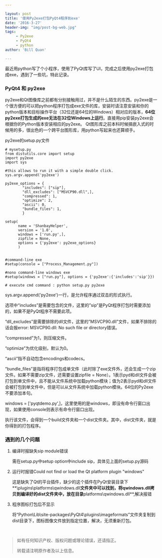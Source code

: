 ```yaml
---

layout: post
title: '使用Py2exe打包PyQt4程序到exe'
date: '2016-3-27'
header-img: "img/post-bg-web.jpg"
tags:
     - Py2exe
     - PyQt4
     - python
author: 'Bill Quan'

---
```



最近用python写了个小程序，使用了PyQt库写了UI，完成之后使用py2exe打包成exe，遇到了一些坑，特此记录。

### PyQt4 和 py2exe

py2exe和Qt图像库之前都有分别接触用过，并不是什么陌生的东西。py2exe是一个很方便的可以把python程序打包成exe文件的库，安装时请注意安装和你的python版本和目标操作平台（32位还是64位的Windows）相对应的版本，**64位py2exe打包生成的exe无法在32位Windows上运行**。直接用pip安装py2exe会根据你的Python版本安装相应的py2exe。
Qt图形库之前本科时候搞嵌入式的时候用的多，很出色的一个跨平台图形库，用python写起来也还算顺手。

py2exe的setup.py文件

	# mysetup.py
	from distutils.core import setup
	import py2exe
	import sys
	
	#this allows to run it with a simple double click.
	sys.argv.append('py2exe')
	 
	py2exe_options = {
	        "includes": ["sip"],
	        "dll_excludes": ["MSVCP90.dll",],
	        "compressed": 1,
	        "optimize": 2,
	        "ascii": 0,
	        "bundle_files": 1,
	        }
	 
	setup(
	      name = 'ShanbayHelper',
	      version = '1.0',
	      windows = ['run.py',], 
	      zipfile = None,
	      options = {'py2exe': py2exe_options}
	      )
	
	
	#command-line exe
	#setup(console = ["Process_Management.py"])
	
	#nono command-line windows exe
	#setup(windows = ["run.py"], options = {'py2exe':{'includes':'sip'}})
	
	# execute cmd command : python setup.py py2exe

sys.argv.append('py2exe')一行，是允许程序通过双击的形式执行。

选项中“includes”是需要包含的文件，这里的”sip”是PyQt程序打包时需要添加的，如果不是PyQt程序不需要此项。

“dll_excludes”是需要排除的dll文件，这里的”MSVCP90.dll”文件，如果不排除的话会报error: MSVCP90.dll: No such file or directory错误。

“compressed”为1，则压缩文件。

“optimize”为优化级别，默认为0。

“ascii”指不自动包含encodings和codecs。

“bundle_files”是指将程序打包成单文件（此时除了exe文件外，还会生成一个zip文件。如果不需要zip文件，还需要设置zipfile = None）。1表示pyd和dll文件会被打包到单文件中，且不能从文件系统中加载python模块；值为2表示pyd和dll文件会被打包到单文件中，但是可以从文件系统中加载python模块。64位的Py2exe不要添加本句。

windows = ['pyqtdemo.py',]，这里使用的是windows，即没有命令行窗口出现，如果使用console则表示有命令行窗口出现。

执行该文件，会得到一个build文件夹和一个dist文件夹。其中，dist文件夹，就是你得到的打包程序。

### 遇到的几个问题

1. 编译时报缺失sip module错误

	需在setup.py中setup option中include sip，具体见上面的setup.py源码

2. 运行时报错Could not find or load the Qt platform plugin "windows"
	
	这是缺失了Qt的平台插件，缺少的这个插件在PyQt安装目录下**\plugins\platforms\qwindows.dll**文件夹中可以找到，将qwindows.dll拷贝到编译好的dist文件夹中，放在目录**platforms\qwindows.dll**,解决报错

3. 程序图标打包后不显示
	
	将“Python\Lib\site-packages\PyQt4\plugins\imageformats”文件夹复制到dist目录下，图标图像文件放到指定位置，解决，无须重新打包。



<br>

> 如有任何知识产权、版权问题或理论错误，还请指正。
>
> 转载请注明原作者及以上信息。
